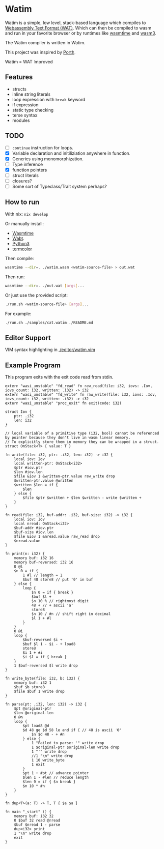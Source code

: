 # Watim 

Watim is a simple, low level, stack-based language which compiles to [Webassembly Text Format (WAT)](https://developer.mozilla.org/en-US/docs/WebAssembly/Understanding_the_text_format).
Which can then be compiled to wasm and run in your favorite browser or by runtimes like [wasmtime](https://github.com/bytecodealliance/wasmtime) and [wasm3](https://github.com/wasm3/wasm3).

The Watim compiler is written in Watim.

This project was inspired by [Porth](https://gitlab.com/tsoding/porth).

Watim = WAT Improved

## Features
- structs
- inline string literals
- loop expression with `break` keyword
- if expression
- static type checking
- terse syntax
- modules

## TODO
- [ ] `continue` instruction for loops.
- [X] Variable declaration and initiliziation anywhere in function.
- [X] Generics using monomorphization.
- [ ] Type inference
- [X] function pointers
- [ ] struct literals
- [ ] closures?
- [ ] Some sort of Typeclass/Trait system perhaps?

## How to run
With nix: `nix develop`

Or manually install:
- [Wasmtime](https://wasmtime.dev/) 
- [Wabt](https://github.com/WebAssembly/wabt).
- [Python3](https://www.python.org/)
- [termcolor](https://pypi.org/project/termcolor/)

Then compile:
```bash
wasmtime --dir=. ./watim.wasm <watim-source-file> > out.wat
```

Then run:
```bash
wasmtime --dir=. ./out.wat [args]...
```

Or just use the provided script:
```bash
./run.sh <watim-source-file> [args]...
```

For example:
```bash
./run.sh ./samples/cat.watim ./README.md
```

## Editor Support
VIM syntax highlighting in [./editor/watim.vim](https://github.com/Blugatroff/watim/tree/main/editor/watim.vim)

## Example Program
This program exits with the exit code read from stdin.
```
extern "wasi_unstable" "fd_read" fn raw_read(file: i32, iovs: .Iov, iovs_count: i32, written: .i32) -> i32
extern "wasi_unstable" "fd_write" fn raw_write(file: i32, iovs: .Iov, iovs_count: i32, written: .i32) -> i32
extern "wasi_unstable" "proc_exit" fn exit(code: i32)

struct Iov {
    ptr: .i32
    len: i32
}

// local variable of a primitive type (i32, bool) cannot be referenced by pointer because they don't live in wasm linear memory.
// To explicitly store them in memory they can be wrapped in a struct.
struct OnStack<T> { value: T }

fn write(file: i32, ptr: .i32, len: i32) -> i32 {
    local iov: Iov
    local written-ptr: OnStack<i32>
    $ptr #iov.ptr
    $len #iov.len
    $file &iov 1 &written-ptr.value raw_write drop
    $written-ptr.value @written
    $written $len = if {
        $len
    } else {
        $file $ptr $written + $len $written - write $written +
    }
}

fn read(file: i32, buf-addr: .i32, buf-size: i32) -> i32 {
    local iov: Iov
    local nread: OnStack<i32>
    $buf-addr #iov.ptr
    $buf-size #iov.len
    $file &iov 1 &nread.value raw_read drop
    $nread.value
}

fn print(n: i32) {
    memory buf: i32 16
    memory buf-reversed: i32 16
    0 @l
    $n 0 = if {
        1 #l // length = 1
        $buf 48 store8 // put '0' in buf
    } else {
        loop {
            $n 0 = if { break }
            $buf $l +
            $n 10 % // rightmost digit
            48 + // + ascii 'a'
            store8
            $n 10 / #n // shift right in decimal
            $l 1 + #l
        }
    }
    0 @i
    loop {
        $buf-reversed $i +
        $buf $l 1 - $i - + load8
        store8
        $i 1 + #i
        $i $l = if { break }
    }
    1 $buf-reversed $l write drop
}

fn write_byte(file: i32, b: i32) {
    memory buf: i32 1
    $buf $b store8
    $file $buf 1 write drop
}

fn parse(pt: .i32, len: i32) -> i32 {
    $pt @original-ptr
    $len @original-len
    0 @n
    loop {
        $pt load8 @d
        $d 48 ge $d 58 le and if { // 48 is ascii '0'
            $n $d 48 - + #n
        } else {
            1 "Failed to parse: '" write drop
            1 $original-ptr $original-len write drop
            1 "'" write drop
            //1 "\n" write drop
            1 10 write_byte
            1 exit
        }
        $pt 1 + #pt // advance pointer
        $len 1 - #len // reduce length
        $len 0 = if { $n break }
        $n 10 * #n
    }
}

fn dup<T>(a: T) -> T, T { $a $a }

fn main "_start" () {
    memory buf: i32 32
    0 $buf 32 read @nread
    $buf $nread 1 - parse
    dup<i32> print 
    1 "\n" write drop
    exit
}

```

